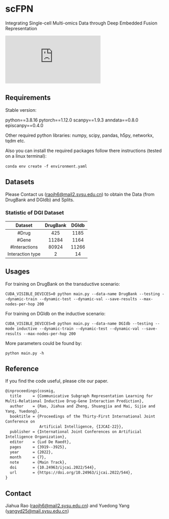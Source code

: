 # scFPN
Integrating Single-cell Multi-omics Data through Deep Embedded Fusion Representation

![alt text](https://github.com/biomed-AI/scFPN/blob/main/model_1.pdf "Illustration of scFPN")


## Requirements

Stable version: 

python==3.8.16 
pytorch==1.12.0
scanpy==1.9.3
anndata==0.8.0
episcanpy==0.4.0

Other required python libraries: numpy, scipy, pandas, h5py, networkx, tqdm etc.

Also you can install the required packages follow there instructions (tested on a linux terminal):

`conda env create -f environment.yaml`


## Datasets

Please Contact us (raojh6@mail2.sysu.edu.cn) to obtain the Data (from DrugBank and DGIdb) and Splits.

### Statistic of DGI Dataset
|Dataset|DrugBank|DGIdb|
|:-:|:-:|:-:|
|#Drug|425|1185|
|#Gene|11284|1164|
|#Interactions|80924|11266|
|Interaction type|2|14|

## Usages
For training on DrugBank on the transductive scenario:
```
CUDA_VISIBLE_DEVICES=0 python main.py --data-name DrugBank --testing --dynamic-train --dynamic-test --dynamic-val --save-results --max-nodes-per-hop 200
```


For training on DGIdb on the inductive scenario:
```
CUDA_VISIBLE_DEVICES=0 python main.py --data-name DGIdb --testing --mode inductive --dynamic-train --dynamic-test --dynamic-val --save-results --max-nodes-per-hop 200
```

More parameters could be found by:
```
python main.py -h
```

## Reference
If you find the code useful, please cite our paper.
```
@inproceedings{cosmig,
  title     = {Communicative Subgraph Representation Learning for Multi-Relational Inductive Drug-Gene Interaction Prediction},
  author    = {Rao, Jiahua and Zheng, Shuangjia and Mai, Sijie and Yang, Yuedong},
  booktitle = {Proceedings of the Thirty-First International Joint Conference on
               Artificial Intelligence, {IJCAI-22}},
  publisher = {International Joint Conferences on Artificial Intelligence Organization},
  editor    = {Lud De Raedt},
  pages     = {3919--3925},
  year      = {2022},
  month     = {7},
  note      = {Main Track},
  doi       = {10.24963/ijcai.2022/544},
  url       = {https://doi.org/10.24963/ijcai.2022/544},
}
```

## Contact
Jiahua Rao (raojh6@mail2.sysu.edu.cn) and Yuedong Yang (yangyd25@mail.sysu.edu.cn)
